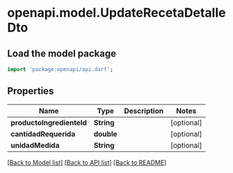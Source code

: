 # openapi.model.UpdateRecetaDetalleDto

## Load the model package
```dart
import 'package:openapi/api.dart';
```

## Properties
Name | Type | Description | Notes
------------ | ------------- | ------------- | -------------
**productoIngredienteId** | **String** |  | [optional] 
**cantidadRequerida** | **double** |  | [optional] 
**unidadMedida** | **String** |  | [optional] 

[[Back to Model list]](../README.md#documentation-for-models) [[Back to API list]](../README.md#documentation-for-api-endpoints) [[Back to README]](../README.md)


